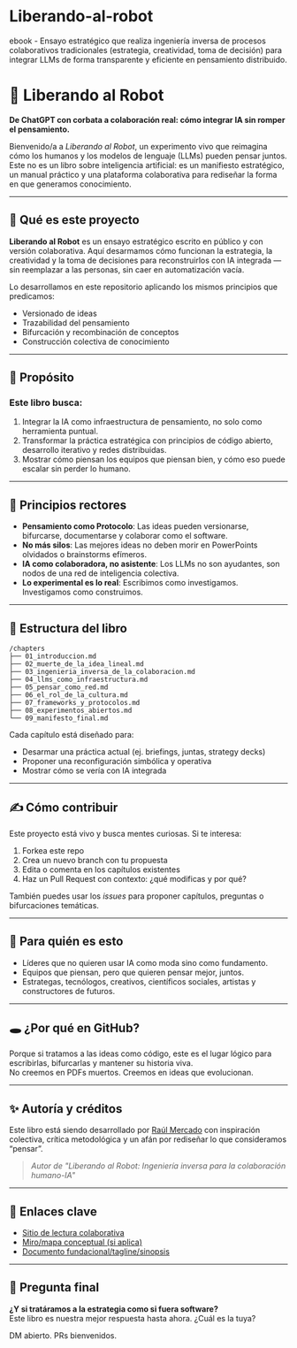 # Liberando-al-robot
ebook - Ensayo estratégico que realiza ingeniería inversa de procesos colaborativos tradicionales (estrategia, creatividad, toma de decisión) para integrar LLMs de forma transparente y eficiente en pensamiento distribuido.
# 🤖 Liberando al Robot

**De ChatGPT con corbata a colaboración real: cómo integrar IA sin romper el pensamiento.**

Bienvenido/a a *Liberando al Robot*, un experimento vivo que reimagina cómo los humanos y los modelos de lenguaje (LLMs) pueden pensar juntos. Este no es un libro sobre inteligencia artificial: es un manifiesto estratégico, un manual práctico y una plataforma colaborativa para rediseñar la forma en que generamos conocimiento.

---

## 📘 Qué es este proyecto

**Liberando al Robot** es un ensayo estratégico escrito en público y con versión colaborativa. Aquí desarmamos cómo funcionan la estrategia, la creatividad y la toma de decisiones para reconstruirlos con IA integrada —sin reemplazar a las personas, sin caer en automatización vacía.

Lo desarrollamos en este repositorio aplicando los mismos principios que predicamos:  
- Versionado de ideas  
- Trazabilidad del pensamiento  
- Bifurcación y recombinación de conceptos  
- Construcción colectiva de conocimiento

---

## 🧭 Propósito

### Este libro busca:

1. Integrar la IA como infraestructura de pensamiento, no solo como herramienta puntual.  
2. Transformar la práctica estratégica con principios de código abierto, desarrollo iterativo y redes distribuidas.  
3. Mostrar cómo piensan los equipos que piensan bien, y cómo eso puede escalar sin perder lo humano.

---

## 🔑 Principios rectores

- **Pensamiento como Protocolo**: Las ideas pueden versionarse, bifurcarse, documentarse y colaborar como el software.  
- **No más silos**: Las mejores ideas no deben morir en PowerPoints olvidados o brainstorms efímeros.  
- **IA como colaboradora, no asistente**: Los LLMs no son ayudantes, son nodos de una red de inteligencia colectiva.  
- **Lo experimental es lo real**: Escribimos como investigamos. Investigamos como construimos.

---

## 🧱 Estructura del libro

```
/chapters  
├── 01_introduccion.md  
├── 02_muerte_de_la_idea_lineal.md  
├── 03_ingenieria_inversa_de_la_colaboracion.md  
├── 04_llms_como_infraestructura.md  
├── 05_pensar_como_red.md  
├── 06_el_rol_de_la_cultura.md  
├── 07_frameworks_y_protocolos.md  
├── 08_experimentos_abiertos.md  
└── 09_manifesto_final.md  
```

Cada capítulo está diseñado para:
- Desarmar una práctica actual (ej. briefings, juntas, strategy decks)  
- Proponer una reconfiguración simbólica y operativa  
- Mostrar cómo se vería con IA integrada

---

## ✍️ Cómo contribuir

Este proyecto está vivo y busca mentes curiosas. Si te interesa:

1. Forkea este repo  
2. Crea un nuevo branch con tu propuesta  
3. Edita o comenta en los capítulos existentes  
4. Haz un Pull Request con contexto: ¿qué modificas y por qué?

También puedes usar los *issues* para proponer capítulos, preguntas o bifurcaciones temáticas.

---

## 🧠 Para quién es esto

- Líderes que no quieren usar IA como moda sino como fundamento.  
- Equipos que piensan, pero que quieren pensar mejor, juntos.  
- Estrategas, tecnólogos, creativos, científicos sociales, artistas y constructores de futuros.

---

## 🕳️ ¿Por qué en GitHub?

Porque si tratamos a las ideas como código, este es el lugar lógico para escribirlas, bifurcarlas y mantener su historia viva.  
No creemos en PDFs muertos. Creemos en ideas que evolucionan.

---

## ✨ Autoría y créditos

Este libro está siendo desarrollado por [Raúl Mercado](https://www.linkedin.com/in/raulmercado) con inspiración colectiva, crítica metodológica y un afán por rediseñar lo que consideramos “pensar”.

> *Autor de "Liberando al Robot: Ingeniería inversa para la colaboración humano-IA"*

---

## 📎 Enlaces clave

- [Sitio de lectura colaborativa](https://lnkd.in/eSFDs5xk)  
- [Miro/mapa conceptual (si aplica)](https://example.com)  
- [Documento fundacional/tagline/sinopsis](libro_tagline_sinopsis.md)

---

## 🚀 Pregunta final

**¿Y si tratáramos a la estrategia como si fuera software?**  
Este libro es nuestra mejor respuesta hasta ahora. ¿Cuál es la tuya?

DM abierto. PRs bienvenidos.
